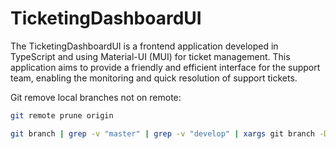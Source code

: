 # TicketingDashboardUI

The TicketingDashboardUI is a frontend application developed in TypeScript and using Material-UI (MUI) for ticket management. This application aims to provide a friendly and efficient interface for the support team, enabling the monitoring and quick resolution of support tickets.



Git remove local branches not on remote:

```bash
git remote prune origin
```

```bash
git branch | grep -v "master" | grep -v "develop" | xargs git branch -D
```
